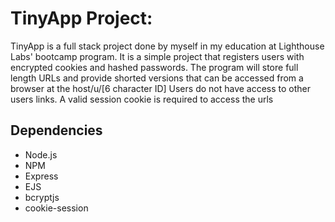 # TinyApp Project:

TinyApp is a full stack project done by myself in my education at Lighthouse Labs' bootcamp program.
It is a simple project that registers users with encrypted cookies and hashed passwords.
The program will store full length URLs and provide shorted versions that can be accessed from a browser at the host/u/[6 character ID]
Users do not have access to other users links. A valid session cookie is required to access the urls

## Dependencies

- Node.js
- NPM
- Express
- EJS
- bcryptjs
- cookie-session

  

